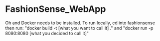 # FashionSense_WebApp
Oh and Docker needs to be installed.
To run locally, cd into fashionsense then run:
"docker build -t [what you want to call it] ."
and
"docker run -p 8080:8080 [what you decided to call it]"
